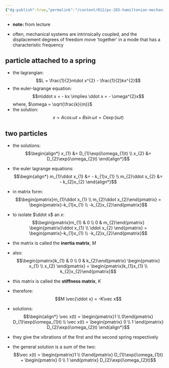 ```yaml
---
{"dg-publish":true,"permalink":"/content/012/px-285-hamiltonian-mechanics-and-fluid-dynamics/g-normal-modes-and-small-oscillations/px-285-g3-derivation-from-examples/","noteIcon":"1","created":"2024-11-25T10:50:32.000+00:00","updated":"2025-01-05T12:57:45.269+00:00"}
---
```


- **note:** from lecture

- often, mechanical systems are intrinsically coupled, and the displacement degrees of freedom move 'together' in a mode that has a characteristic frequency
## particle attached to a spring
- the lagrangian: 
$$L = \frac{1}{2}m\dot x^{2} - \frac{1}{2}kx^{2}$$
- the euler-lagrange equation: 
$$m\ddot x = - kx \implies \ddot x = - \omega^{2}x$$
	where, $\omega = \sqrt{\frac{k}{m}}$ 
- the solution: 
$$x = A\cos\omega t + B\sin\omega t = C\exp(i\omega t)$$
## two particles 
- the solutions: 
$$\begin{align*}
	x_{1} &= D_{1}\exp(i\omega_{1}t) \\
	x_{2} &= D_{2}\exp(i\omega_{2}t) 
\end{align*}$$
- the euler lagrange equations: 
$$\begin{align*}
	m_{1}\ddot x_{1} &= - k_{1}x_{1} \\
	m_{2}\ddot x_{2} &= - k_{2}x_{2} 
\end{align*}$$
- in matrix form: 
$$\begin{pmatrix}m_{1}\ddot x_{1} \\ m_{2}\ddot x_{2}\end{pmatrix} = \begin{pmatrix}-k_{1}x_{1} \\ -k_{2}x_{2}\end{pmatrix}$$
- to isolate $\ddot x$ an $x:$ 
$$\begin{pmatrix}m_{1} & 0 \\ 0 & m_{2}\end{pmatrix} \begin{pmatrix}\ddot x_{1} \\ \ddot x_{2} \end{pmatrix} = \begin{pmatrix}-k_{1}x_{1} \\ -k_{2}x_{2}\end{pmatrix}$$
- the matrix is called the **inertia matrix**, $M$

- also: 
$$\begin{pmatrix}k_{1} & 0 \\ 0 & k_{2}\end{pmatrix} \begin{pmatrix} x_{1} \\ x_{2} \end{pmatrix} = \begin{pmatrix}k_{1}x_{1} \\  k_{2}x_{2}\end{pmatrix}$$
- this matrix is called the **stiffness matrix**, $K$

- therefore: 
$$M \vec{\ddot x}  = -K\vec x$$
- solutions: 
$$\begin{align*}
	\vec x(t) = \begin{pmatrix}1 \\ 0\end{pmatrix} D_{1}\exp(i\omega_{1}t) \\
	\vec x(t) = \begin{pmatrix} 0 \\ 1 \end{pmatrix} D_{2}\exp(i\omega_{2}t)
\end{align*}$$
- they give the vibrations of the first and the second spring respectively
- the general solution is a sum of the two: 
$$\vec x(t) = \begin{pmatrix}1 \\ 0\end{pmatrix} D_{1}\exp(i\omega_{1}t) + \begin{pmatrix} 0 \\ 1 \end{pmatrix} D_{2}\exp(i\omega_{2}t)$$
